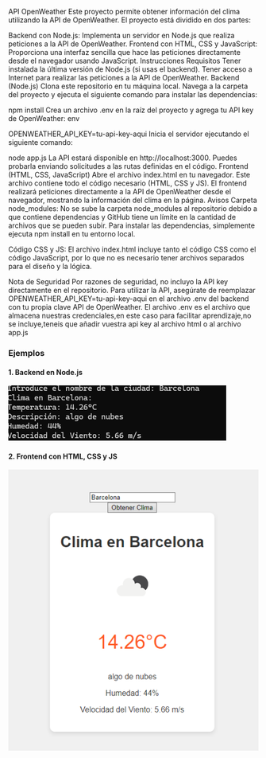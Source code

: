 API OpenWeather
Este proyecto permite obtener información del clima utilizando la API de OpenWeather. El proyecto está dividido en dos partes:

Backend con Node.js: Implementa un servidor en Node.js que realiza peticiones a la API de OpenWeather.
Frontend con HTML, CSS y JavaScript: Proporciona una interfaz sencilla que hace las peticiones directamente desde el navegador usando JavaScript.
Instrucciones
Requisitos
Tener instalada la última versión de Node.js (si usas el backend).
Tener acceso a Internet para realizar las peticiones a la API de OpenWeather.
Backend (Node.js)
Clona este repositorio en tu máquina local.
Navega a la carpeta del proyecto y ejecuta el siguiente comando para instalar las dependencias:

npm install
Crea un archivo .env en la raíz del proyecto y agrega tu API key de OpenWeather:
env

OPENWEATHER_API_KEY=tu-api-key-aqui
Inicia el servidor ejecutando el siguiente comando:

node app.js
La API estará disponible en http://localhost:3000. Puedes probarla enviando solicitudes a las rutas definidas en el código.
Frontend (HTML, CSS, JavaScript)
Abre el archivo index.html en tu navegador. Este archivo contiene todo el código necesario (HTML, CSS y JS).
El frontend realizará peticiones directamente a la API de OpenWeather desde el navegador, mostrando la información del clima en la página.
Avisos
Carpeta node_modules: No se sube la carpeta node_modules al repositorio debido a que contiene dependencias y GitHub tiene un límite en la cantidad de archivos que se pueden subir. Para instalar las dependencias, simplemente ejecuta npm install en tu entorno local.

Código CSS y JS: El archivo index.html incluye tanto el código CSS como el código JavaScript, por lo que no es necesario tener archivos separados para el diseño y la lógica.

Nota de Seguridad
Por razones de seguridad, no incluyo la API key directamente en el repositorio. Para utilizar la API, asegúrate de reemplazar OPENWEATHER_API_KEY=tu-api-key-aqui en el archivo .env del backend con tu propia clave API de OpenWeather.
El archivo .env es el archivo que almacena nuestras credenciales,en este caso para facilitar aprendizaje,no se incluye,teneis que añadir vuestra api key al archivo html o al archivo app.js

### Ejemplos

#### 1. **Backend en Node.js**
![Clima Node](https://github.com/Deivincci/api-openweather/blob/main/clima_node.png?raw=true)

#### 2. **Frontend con HTML, CSS y JS**
![Clima HTML](https://github.com/Deivincci/api-openweather/blob/main/clima_html.png?raw=true)
